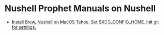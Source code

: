 # Nushell Prophet Manuals on Nushell

- [Install Brew, Nushell on MacOS Tahoe. Set $XDG_CONFIG_HOME. Init git for settings.](manuals/01-install-nushell-macos.md)
